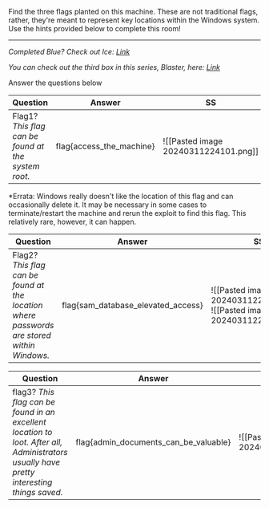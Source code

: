 Find the three flags planted on this machine. These are not traditional flags, rather, they're meant to represent key locations within the Windows system. Use the hints provided below to complete this room!

  

-----------------------------------------------------------------

  

_Completed Blue? Check out Ice: [Link](https://tryhackme.com/room/ice)_

_You can check out the third box in this series, Blaster, here: [Link](https://tryhackme.com/room/blaster)_

Answer the questions below

| Question                                            | Answer                   | SS                                   |
| --------------------------------------------------- | ------------------------ | ------------------------------------ |
| Flag1? _This flag can be found at the system root._ | flag{access_the_machine} | ![[Pasted image 20240311224101.png]] |




*Errata: Windows really doesn't like the location of this flag and can occasionally delete it. It may be necessary in some cases to terminate/restart the machine and rerun the exploit to find this flag. This relatively rare, however, it can happen. 

| Question                                                                                   | Answer                             | SS                                                                           |
| ------------------------------------------------------------------------------------------ | ---------------------------------- | ---------------------------------------------------------------------------- |
| Flag2? _This flag can be found at the location where passwords are stored within Windows._ | flag{sam_database_elevated_access} | ![[Pasted image 20240311224659.png]]<br>![[Pasted image 20240311224707.png]] |

| Question                                                                                                                                  | Answer                                | ss                                   |
| ----------------------------------------------------------------------------------------------------------------------------------------- | ------------------------------------- | ------------------------------------ |
| flag3? _This flag can be found in an excellent location to loot. After all, Administrators usually have pretty interesting things saved._ | flag{admin_documents_can_be_valuable} | ![[Pasted image 20240311225114.png]] |
